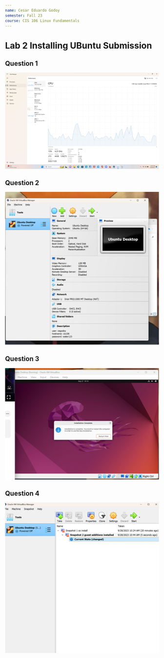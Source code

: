 ```yaml
---
name: Cesar Eduardo Godoy
semester: Fall 23
course: CIS 106 Linux Fundamentals
---
```


# Lab 2 Installing UBuntu Submission

## Question 1
![q1.1](question1.png)
## Question 2
![q2](question2.png)
## Question 3
![q3](question3.png)
## Question 4
![q4](question4.png)
